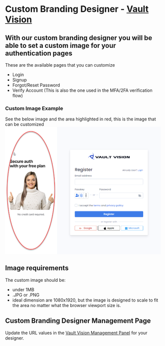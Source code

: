 Custom Branding Designer - [Vault Vision](https://vaultvision.com) 
==================

## With our custom branding designer you will be able to set a custom image for your authentication pages

These are the available pages that you can customize
- Login
- Signup
- Forgot/Reset Password
- Verify Account (This is also the one used in the MFA/2FA verification flow)

### Custom Image Example
See the below image and the area highlighted in red, this is the image that can be customized
![Custom Image](branding/custom-image.png)

## Image requirements

The custom image should be:

- under 1MB
- .JPG or .PNG
- ideal dimension are 1080x1920, but the image is designed to scale to fit the area no matter what the browser viewport size is.

## Custom Branding Designer Management Page

Update the URL values in the [Vault Vision Management Panel](https://manage.vaultvision.com/go#branding) for your designer.
